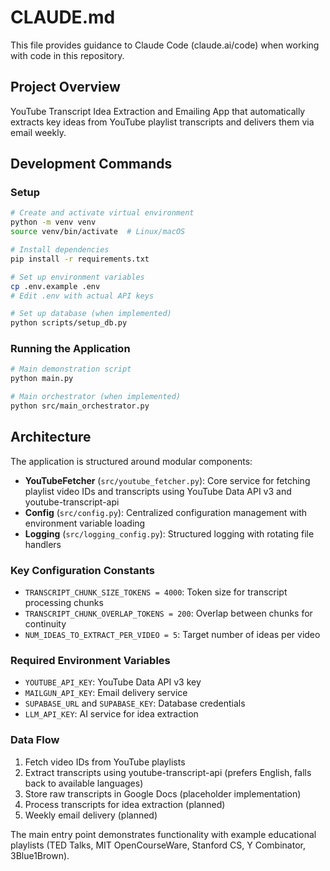 # CLAUDE.md

This file provides guidance to Claude Code (claude.ai/code) when working with code in this repository.

## Project Overview

YouTube Transcript Idea Extraction and Emailing App that automatically extracts key ideas from YouTube playlist transcripts and delivers them via email weekly.

## Development Commands

### Setup
```bash
# Create and activate virtual environment
python -m venv venv
source venv/bin/activate  # Linux/macOS

# Install dependencies
pip install -r requirements.txt

# Set up environment variables
cp .env.example .env
# Edit .env with actual API keys

# Set up database (when implemented)
python scripts/setup_db.py
```

### Running the Application
```bash
# Main demonstration script
python main.py

# Main orchestrator (when implemented)
python src/main_orchestrator.py
```

## Architecture

The application is structured around modular components:

- **YouTubeFetcher** (`src/youtube_fetcher.py`): Core service for fetching playlist video IDs and transcripts using YouTube Data API v3 and youtube-transcript-api
- **Config** (`src/config.py`): Centralized configuration management with environment variable loading
- **Logging** (`src/logging_config.py`): Structured logging with rotating file handlers

### Key Configuration Constants
- `TRANSCRIPT_CHUNK_SIZE_TOKENS = 4000`: Token size for transcript processing chunks
- `TRANSCRIPT_CHUNK_OVERLAP_TOKENS = 200`: Overlap between chunks for continuity
- `NUM_IDEAS_TO_EXTRACT_PER_VIDEO = 5`: Target number of ideas per video

### Required Environment Variables
- `YOUTUBE_API_KEY`: YouTube Data API v3 key
- `MAILGUN_API_KEY`: Email delivery service
- `SUPABASE_URL` and `SUPABASE_KEY`: Database credentials
- `LLM_API_KEY`: AI service for idea extraction

### Data Flow
1. Fetch video IDs from YouTube playlists
2. Extract transcripts using youtube-transcript-api (prefers English, falls back to available languages)
3. Store raw transcripts in Google Docs (placeholder implementation)
4. Process transcripts for idea extraction (planned)
5. Weekly email delivery (planned)

The main entry point demonstrates functionality with example educational playlists (TED Talks, MIT OpenCourseWare, Stanford CS, Y Combinator, 3Blue1Brown).